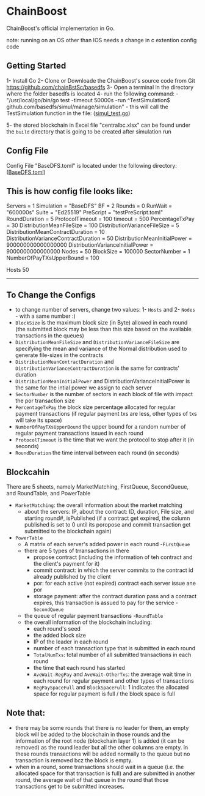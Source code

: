 ChainBoost
====================
ChainBoost's official implementation in Go.

note: running on an OS other than IOS needs a change in c extention config code

## Getting Started ##
1- Install Go
2- Clone or Downloade the ChainBoost's source code from Git <https://github.com/chainBstSc/basedfs>
3- Open a terminal in the directory where the folder basedfs is located
4- run the following command: 
    - "/usr/local/go/bin/go test -timeout 50000s -run ^TestSimulation$ github.com/basedfs/simul/manage/simulation"
    - this will call the TestSimulation function in the file: ([simul_test.go](https://github.com/chainBstSc/basedfs/blob/master/simul/manage/simulation/simul_test.go))

5- the stored blockchain in Excel file "centralbc.xlsx"  can be found under the `build` directory that is going to be created after simulation run



## Config File ##

Config File "BaseDFS.toml" is located under the following directory:
([BaseDFS.toml](https://github.com/chainBstSc/basedfs/blob/master/simul/manage/simulation/BaseDFS.toml))


This is how config file looks like:
----------------------------------------------------


Servers = 1 
Simulation = "BaseDFS"
BF = 2
Rounds = 0
RunWait = "600000s"
Suite = "Ed25519"
PreScript = "testPreScript.toml"
RoundDuration = 5
ProtocolTimeout = 100
timeout = 500
PercentageTxPay = 30
DistributionMeanFileSize = 100
DistributionVarianceFileSize = 5
DistributionMeanContractDuration = 10
DistributionVarianceContractDuration = 50
DistributionMeanInitialPower = 900000000000000000
DistributionVarianceInitialPower = 9000000000000000
Nodes = 50
BlockSize = 100000
SectorNumber = 1
NumberOfPayTXsUpperBound = 100

Hosts
50


----------------------------------------------------
## To Change the Configs ##
- to change number of servers, change two values: 1- `Hosts` and 2- `Nodes` - with a same number :)
- `BlockSize` is the maximum block size (in Byte) allowed in each round (the submitted block may be less than this size based on the available transactions in the queues)
- `DistributionMeanFileSize` and `DistributionVarianceFileSize` are specifying the mean and variance of the Normal distribution used to generate file-sizes in the contracts
- `DistributionMeanContractDuration` and `DistributionVarianceContractDuration` is the same for contracts' duration
- `DistributionMeanInitialPower` and DistributionVarianceInitialPower is the same for the intial power we assign to each server
- `SectorNumber` is the number of sectors in each block of file with impact the por transaction size
- `PercentageTxPay` the block size percentage allocated for regular payment transactions (if regular payment txs are less, other types of txs will take its space)
- `NumberOfPayTXsUpperBound` the upper bound for a random number of regular payment transactions issued in each round
- `ProtocolTimeout` is the time that we want the protocol to stop after it (in seconds)
- `RoundDuration` the time interval between each round (in seconds)


## Blockcahin ##
There are 5 sheets, namely MarketMatching, FirstQueue, SecondQueue, and RoundTable, and PowerTable


- `MarketMatching`: the overall information about the market matching 
    - about the servers: IP, about the contract: ID, duration, File size, and starting round#, isPublished (if a contract get expired, the column published is set to 0 until its poropose and commit transaction get submitted to the blockchain again)
- `PowerTable`
    - A matrix of each server's added power in each round
-`FirstQueue`
    - there are 5 types of trransactions in there
        - propose contract (including the information of teh contract and the client's payment for it)
        - commit contract: in which the server commits to the contract id already published by the client
        - por: for each active (not expired) contract each server issue ane por
        - storage payment: after the contract duration pass and a contract expires, this transaction is assued to pay for the service
-`SecondQueue`
    - the queue of regular payment transactions
-`RoundTable`
    - the overall information of the blockchain including:
        - each round's seed
        - the added block size
        - IP of the leader in each round
        - number of each transaction type that is submitted in each round
        - `TotalNumTxs`: total number of all submitted transactions in each round
        - the time that each round has started
        - `AveWait-RegPay` and `AveWait-OtherTxs`: the average wait time in each round for regular payment and other types of transactions
        - `RegPaySpaceFull` and `BlockSpaceFull`: 1 indicates the allocated space for regular payment is full /  the block space is full

Note that:
------------
- there may be some rounds that there is no leader for them, an empty block will be added to the blockchain in those rounds and the information of the root node (blockchain layer 1) is added (it can be removed) as the round leader but all the other columns are empty. in these rounds transactions will be added normally to the queue but no transaction is removed bcz the block is empty.
- when in a round, some transactions should wait in a queue (i.e. the allocated space for  that transaction is full) and are submitted in another round, the average wait of that queue in the round that those transactions get to be submitted increases.


